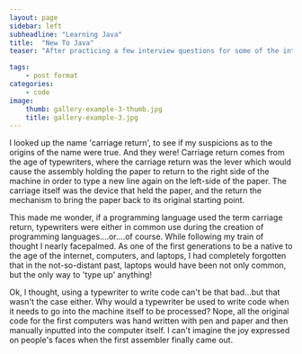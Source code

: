 ```yaml
---
layout: page
sidebar: left
subheadline: "Learning Java"
title:  "New To Java"
teaser: "After practicing a few interview questions for some of the internships I would like to apply to for the Summer, I realized that I needed to fill a huge gap in my knowledge base - algorithms and data structures. I did research on whether or not to take the class through a local community college or to take a Princeton Coursera Course. The difference in price led to choose the latter. The course, however, uses Java as an expository language which means that it is now time to take a few crash courses in Java!"

tags:
    - post format
categories:
    - code
image:
    thumb: gallery-example-3-thumb.jpg
    title: gallery-example-3.jpg
---
```


I looked up the name 'carriage return', to see if my suspicions as to the origins of the name were true. And they were! Carriage return comes from the age of typewriters, where the carriage return was the lever which would cause the assembly holding the paper to return to the right side of the machine in order to type a new line again on the left-side of the paper.  The carriage itself was the device that held the paper, and the return the mechanism to bring the paper back to its original starting point.

This made me wonder, if a programming language used the term carriage return, typewriters were either in common use during the creation of programming languages....or....of course. While following my train of thought I nearly facepalmed. As one of the first generations to be a native to the age of the internet, computers, and laptops, I had completely forgotten that in the not-so-distant past, laptops would have been not only common, but the only way to 'type up' anything!

Ok, I thought, using a typewriter to write code can't be that bad...but that wasn't the case either. Why would a typewriter be used to write code when it needs to go into the machine itself to be processed? Nope, all the original code for the first computers was hand written with pen and paper and then manually inputted into the computer itself. I can't imagine the joy expressed on people's faces when the first assembler finally came out.

